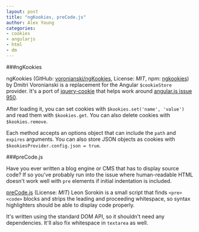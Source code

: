 ```yaml
---
layout: post
title: "ngKookies, preCode.js"
author: Alex Young
categories:
- cookies
- angularjs
- html
- dm
---
```


###ngKookies

ngKookies (GitHub: [voronianski/ngKookies](https://github.com/voronianski/ngKookies), License: _MIT_, npm: [ngkookies](https://www.npmjs.com/package/ngkookies)) by Dmitri Voronianski is a replacement for the Angular `$cookieStore` provider.  It's a port of [jquery-cookie](https://github.com/carhartl/jquery-cookie) that helps work around [angular.js issue 950](https://github.com/angular/angular.js/issues/950).

After loading it, you can set cookies with `$kookies.set('name', 'value')` and read them with `$kookies.get`.  You can also delete cookies with `$kookies.remove`.

Each method accepts an options object that can include the `path` and `expires` arguments.  You can also store JSON objects as cookies with `$kookiesProvider.config.json = true`.

###preCode.js

Have you ever written a blog engine or CMS that has to display source code?  If so you've probably run into the issue where human-readable HTML doesn't work well with `pre` elements if initial indentation is included.

[preCode.js](https://github.com/leeoniya/preCode.js) (License: _MIT_) Leon Sorokin is a small script that finds `<pre><code>` blocks and strips the leading and proceeding whitespace, so syntax highlighters should be able to display code properly.

It's written using the standard DOM API, so it shouldn't need any dependencies.  It'll also fix whitespace in `textarea` as well.
